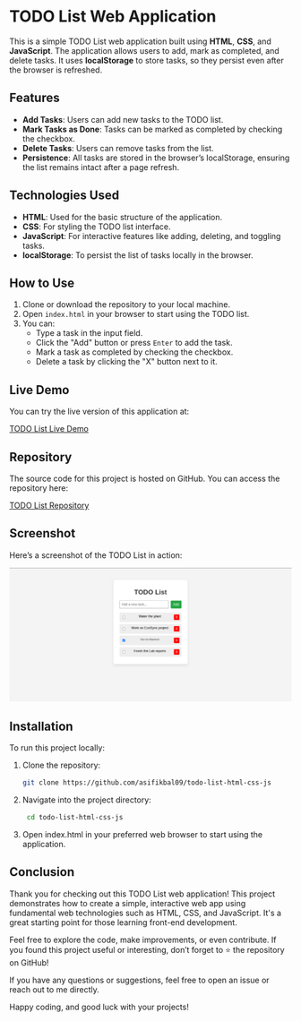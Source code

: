 # TODO List Web Application

This is a simple TODO List web application built using **HTML**, **CSS**, and **JavaScript**. The application allows users to add, mark as completed, and delete tasks. It uses **localStorage** to store tasks, so they persist even after the browser is refreshed.

## Features

- **Add Tasks**: Users can add new tasks to the TODO list.
- **Mark Tasks as Done**: Tasks can be marked as completed by checking the checkbox.
- **Delete Tasks**: Users can remove tasks from the list.
- **Persistence**: All tasks are stored in the browser’s localStorage, ensuring the list remains intact after a page refresh.

## Technologies Used

- **HTML**: Used for the basic structure of the application.
- **CSS**: For styling the TODO list interface.
- **JavaScript**: For interactive features like adding, deleting, and toggling tasks.
- **localStorage**: To persist the list of tasks locally in the browser.

## How to Use

1. Clone or download the repository to your local machine.
2. Open `index.html` in your browser to start using the TODO list.
3. You can:
   - Type a task in the input field.
   - Click the "Add" button or press `Enter` to add the task.
   - Mark a task as completed by checking the checkbox.
   - Delete a task by clicking the "X" button next to it.

## Live Demo

You can try the live version of this application at:

[TODO List Live Demo](https://todo-list-html-css-js-self.vercel.app/)

## Repository

The source code for this project is hosted on GitHub. You can access the repository here:

[TODO List Repository](https://github.com/asifikbal09/todo-list-html-css-js)

## Screenshot

Here’s a screenshot of the TODO List in action:

![TODO List Screenshot](screenshot.png)

## Installation

To run this project locally:

1. Clone the repository:
   ```bash
   git clone https://github.com/asifikbal09/todo-list-html-css-js

2. Navigate into the project directory:
   ```bash
    cd todo-list-html-css-js 
3. Open index.html in your preferred web browser to start using the application.

## Conclusion

Thank you for checking out this TODO List web application! This project demonstrates how to create a simple, interactive web app using fundamental web technologies such as HTML, CSS, and JavaScript. It's a great starting point for those learning front-end development.

Feel free to explore the code, make improvements, or even contribute. If you found this project useful or interesting, don’t forget to ⭐️ the repository on GitHub!

If you have any questions or suggestions, feel free to open an issue or reach out to me directly.

Happy coding, and good luck with your projects!
